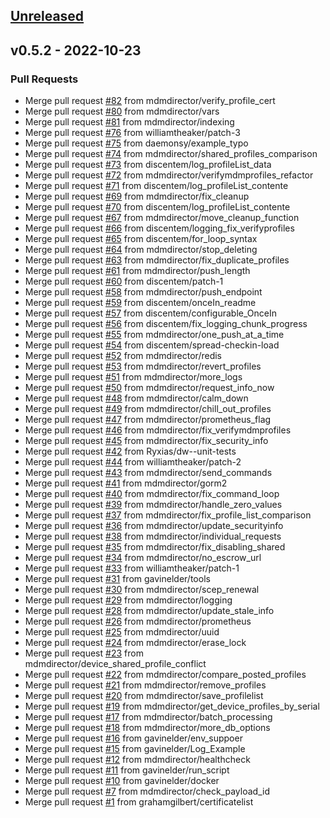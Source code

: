 <a name="unreleased"></a>
## [Unreleased]


<a name="v0.5.2"></a>
## v0.5.2 - 2022-10-23
### Pull Requests
- Merge pull request [#82](https://github.com/bizzybits/mdmdirector/issues/82) from mdmdirector/verify_profile_cert
- Merge pull request [#80](https://github.com/bizzybits/mdmdirector/issues/80) from mdmdirector/vars
- Merge pull request [#81](https://github.com/bizzybits/mdmdirector/issues/81) from mdmdirector/indexing
- Merge pull request [#76](https://github.com/bizzybits/mdmdirector/issues/76) from williamtheaker/patch-3
- Merge pull request [#75](https://github.com/bizzybits/mdmdirector/issues/75) from daemonsy/example_typo
- Merge pull request [#74](https://github.com/bizzybits/mdmdirector/issues/74) from mdmdirector/shared_profiles_comparison
- Merge pull request [#73](https://github.com/bizzybits/mdmdirector/issues/73) from discentem/log_profileList_data
- Merge pull request [#72](https://github.com/bizzybits/mdmdirector/issues/72) from mdmdirector/verifymdmprofiles_refactor
- Merge pull request [#71](https://github.com/bizzybits/mdmdirector/issues/71) from discentem/log_profileList_contente
- Merge pull request [#69](https://github.com/bizzybits/mdmdirector/issues/69) from mdmdirector/fix_cleanup
- Merge pull request [#70](https://github.com/bizzybits/mdmdirector/issues/70) from discentem/log_profileList_contente
- Merge pull request [#67](https://github.com/bizzybits/mdmdirector/issues/67) from mdmdirector/move_cleanup_function
- Merge pull request [#66](https://github.com/bizzybits/mdmdirector/issues/66) from discentem/logging_fix_verifyprofiles
- Merge pull request [#65](https://github.com/bizzybits/mdmdirector/issues/65) from discentem/for_loop_syntax
- Merge pull request [#64](https://github.com/bizzybits/mdmdirector/issues/64) from mdmdirector/stop_deleting
- Merge pull request [#63](https://github.com/bizzybits/mdmdirector/issues/63) from mdmdirector/fix_duplicate_profiles
- Merge pull request [#61](https://github.com/bizzybits/mdmdirector/issues/61) from mdmdirector/push_length
- Merge pull request [#60](https://github.com/bizzybits/mdmdirector/issues/60) from discentem/patch-1
- Merge pull request [#58](https://github.com/bizzybits/mdmdirector/issues/58) from mdmdirector/push_endpoint
- Merge pull request [#59](https://github.com/bizzybits/mdmdirector/issues/59) from discentem/onceIn_readme
- Merge pull request [#57](https://github.com/bizzybits/mdmdirector/issues/57) from discentem/configurable_OnceIn
- Merge pull request [#56](https://github.com/bizzybits/mdmdirector/issues/56) from discentem/fix_logging_chunk_progress
- Merge pull request [#55](https://github.com/bizzybits/mdmdirector/issues/55) from mdmdirector/one_push_at_a_time
- Merge pull request [#54](https://github.com/bizzybits/mdmdirector/issues/54) from discentem/spread-checkin-load
- Merge pull request [#52](https://github.com/bizzybits/mdmdirector/issues/52) from mdmdirector/redis
- Merge pull request [#53](https://github.com/bizzybits/mdmdirector/issues/53) from mdmdirector/revert_profiles
- Merge pull request [#51](https://github.com/bizzybits/mdmdirector/issues/51) from mdmdirector/more_logs
- Merge pull request [#50](https://github.com/bizzybits/mdmdirector/issues/50) from mdmdirector/request_info_now
- Merge pull request [#48](https://github.com/bizzybits/mdmdirector/issues/48) from mdmdirector/calm_down
- Merge pull request [#49](https://github.com/bizzybits/mdmdirector/issues/49) from mdmdirector/chill_out_profiles
- Merge pull request [#47](https://github.com/bizzybits/mdmdirector/issues/47) from mdmdirector/prometheus_flag
- Merge pull request [#46](https://github.com/bizzybits/mdmdirector/issues/46) from mdmdirector/fix_verifymdmprofiles
- Merge pull request [#45](https://github.com/bizzybits/mdmdirector/issues/45) from mdmdirector/fix_security_info
- Merge pull request [#42](https://github.com/bizzybits/mdmdirector/issues/42) from Ryxias/dw--unit-tests
- Merge pull request [#44](https://github.com/bizzybits/mdmdirector/issues/44) from williamtheaker/patch-2
- Merge pull request [#43](https://github.com/bizzybits/mdmdirector/issues/43) from mdmdirector/send_commands
- Merge pull request [#41](https://github.com/bizzybits/mdmdirector/issues/41) from mdmdirector/gorm2
- Merge pull request [#40](https://github.com/bizzybits/mdmdirector/issues/40) from mdmdirector/fix_command_loop
- Merge pull request [#39](https://github.com/bizzybits/mdmdirector/issues/39) from mdmdirector/handle_zero_values
- Merge pull request [#37](https://github.com/bizzybits/mdmdirector/issues/37) from mdmdirector/fix_profile_list_comparison
- Merge pull request [#36](https://github.com/bizzybits/mdmdirector/issues/36) from mdmdirector/update_securityinfo
- Merge pull request [#38](https://github.com/bizzybits/mdmdirector/issues/38) from mdmdirector/individual_requests
- Merge pull request [#35](https://github.com/bizzybits/mdmdirector/issues/35) from mdmdirector/fix_disabling_shared
- Merge pull request [#34](https://github.com/bizzybits/mdmdirector/issues/34) from mdmdirector/no_escrow_url
- Merge pull request [#33](https://github.com/bizzybits/mdmdirector/issues/33) from williamtheaker/patch-1
- Merge pull request [#31](https://github.com/bizzybits/mdmdirector/issues/31) from gavinelder/tools
- Merge pull request [#30](https://github.com/bizzybits/mdmdirector/issues/30) from mdmdirector/scep_renewal
- Merge pull request [#29](https://github.com/bizzybits/mdmdirector/issues/29) from mdmdirector/logging
- Merge pull request [#28](https://github.com/bizzybits/mdmdirector/issues/28) from mdmdirector/update_stale_info
- Merge pull request [#26](https://github.com/bizzybits/mdmdirector/issues/26) from mdmdirector/prometheus
- Merge pull request [#25](https://github.com/bizzybits/mdmdirector/issues/25) from mdmdirector/uuid
- Merge pull request [#24](https://github.com/bizzybits/mdmdirector/issues/24) from mdmdirector/erase_lock
- Merge pull request [#23](https://github.com/bizzybits/mdmdirector/issues/23) from mdmdirector/device_shared_profile_conflict
- Merge pull request [#22](https://github.com/bizzybits/mdmdirector/issues/22) from mdmdirector/compare_posted_profiles
- Merge pull request [#21](https://github.com/bizzybits/mdmdirector/issues/21) from mdmdirector/remove_profiles
- Merge pull request [#20](https://github.com/bizzybits/mdmdirector/issues/20) from mdmdirector/save_profilelist
- Merge pull request [#19](https://github.com/bizzybits/mdmdirector/issues/19) from mdmdirector/get_device_profiles_by_serial
- Merge pull request [#17](https://github.com/bizzybits/mdmdirector/issues/17) from mdmdirector/batch_processing
- Merge pull request [#18](https://github.com/bizzybits/mdmdirector/issues/18) from mdmdirector/more_db_options
- Merge pull request [#16](https://github.com/bizzybits/mdmdirector/issues/16) from gavinelder/env_suppoer
- Merge pull request [#15](https://github.com/bizzybits/mdmdirector/issues/15) from gavinelder/Log_Example
- Merge pull request [#12](https://github.com/bizzybits/mdmdirector/issues/12) from mdmdirector/healthcheck
- Merge pull request [#11](https://github.com/bizzybits/mdmdirector/issues/11) from gavinelder/run_script
- Merge pull request [#10](https://github.com/bizzybits/mdmdirector/issues/10) from gavinelder/docker
- Merge pull request [#7](https://github.com/bizzybits/mdmdirector/issues/7) from mdmdirector/check_payload_id
- Merge pull request [#1](https://github.com/bizzybits/mdmdirector/issues/1) from grahamgilbert/certificatelist


[Unreleased]: https://github.com/bizzybits/mdmdirector/compare/v0.5.2...HEAD
